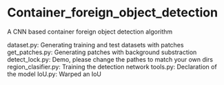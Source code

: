 # Container_foreign_object_detection
A CNN based container foreign object detection algorithm

dataset.py: Generating training and test datasets with patches
get_patches.py: Generating patches with background substraction
detect_lock.py: Demo, please change the pathes to match your own dirs
region_clasifier.py: Training the detection network
tools.py: Declaration of the model
IoU.py: Warped an IoU
